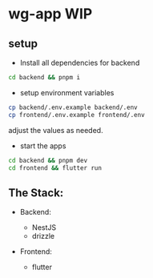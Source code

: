# wg-app WIP

## setup

- Install all dependencies for backend

```bash
cd backend && pnpm i
```

- setup environment variables

```bash
cp backend/.env.example backend/.env
cp frontend/.env.example frontend/.env
```
adjust the values as needed.

- start the apps

```bash
cd backend && pnpm dev
cd frontend && flutter run
```

## The Stack:

- Backend:
  - NestJS
  - drizzle

- Frontend:
  - flutter
